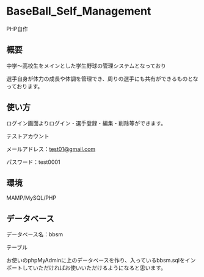 # BaseBall_Self_Management

PHP自作

## 概要

中学〜高校生をメインとした学生野球の管理システムとなっており

選手自身が体力の成長や体調を管理でき、周りの選手にも共有ができるものとなっております。

## 使い方

ログイン画面よりログイン・選手登録・編集・削除等ができます。

テストアカウント

メールアドレス：test01@gmail.com

パスワード：test0001

## 環境

MAMP/MySQL/PHP

## データベース

データベース名：bbsm

テーブル

お使いのphpMyAdminに上のデータベースを作り、入っているbbsm.sqlをインポートしていただければお使いいただけるようになると思います。

